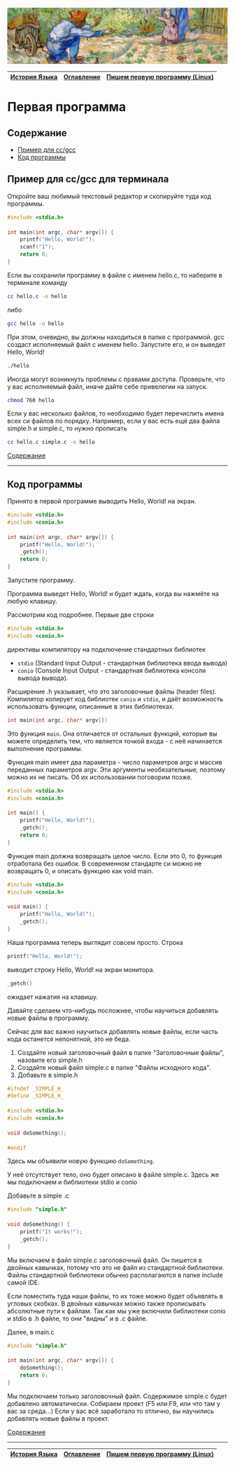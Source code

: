 ![01](/LearnCinfo/Pictures/03_01.PNG)

| [История Языка](/LearnCinfo/02_history.md) |[Оглавление](/LearnCinfo/README.md) | [Пишем первую программу (Linux)](/LearnCinfo/04_firststeps_nix.md)|
|:-|:-:|-:|

# Первая программа

## Содержание

+ [Пример для cc/gcc](#пример-для-ccgcc-для-терминала)
+ [Код программы](#код-программы)

## Пример для cc/gcc для терминала
Откройте ваш любимый текстовый редактор и скопируйте туда код программы.

```c
#include <stdio.h>
 
int main(int argc, char* argv[]) {
    printf("Hello, World!");
    scanf("1");
    return 0;
}
```

Если вы сохранили программу в файле с именем hello.c, то наберите в терминале команду

```bash
cc hello.c -o hello
```
либо

```bash
gcc hello -o hello
```

При этом, очевидно, вы должны находиться в папке с программой. gcc создаст исполняемый файл с именем hello. Запустите его, и он выведет Hello, World!

```bash
./hello
```

Иногда могут возникнуть проблемы с правами доступа. Проверьте, что у вас исполняемый файл, иначе дайте себе привелегии на запуск.

```bash
chmod 760 hello
```

Если у вас несколько файлов, то необходимо будет перечислить имена всех си файлов по порядку. Например, если у вас есть ещё два файла simple.h и simple.c, то нужно прописать
```bash
cc hello.c simple.c -o hello
```

[Содержание](#содержание)

<hr>

## Код программы
Принято в первой программе выводить Hello, World! на экран.

```c
#include <stdio.h>
#include <conio.h>
 
int main(int argc, char* argv[]) {
    printf("Hello, World!");
    _getch();
    return 0;
}
```

Запустите программу.

Программа выведет Hello, World! и будет ждать, когда вы нажмёте на любую клавишу.

Рассмотрим код подробнее. Первые две строки

```c
#include <stdio.h>
#include <conio.h>
```

директивы компилятору на подключение стандартных библиотек
+ `stdio` (Standard Input Output - стандартная библиотека ввода вывода) 
+ `conio` (Console Input Output - стандартная библиотека консоли вывода вывода). 

Расширение .h указывает, что это заголовочные файлы (header files). Компилятор копирует код библиотек `conio` и `stdio`, и даёт возможность использовать функции, описанные в этих библиотеках.
```c
int main(int argc, char* argv[]) 
```

Это функция `main`. Она отличается от остальных функций, которые вы можете определить тем, что является точкой входа - с неё начинается выполнение программы.

Функция main имеет два параметра - число параметров argc и массив переданных параметров argv. Эти аргументы необязательные, поэтому можно их не писать. Об их использовании поговорим позже.

```c
#include <stdio.h>
#include <conio.h>
 
int main() {
    printf("Hello, World!");
    _getch();
    return 0;
}
```

Функция main должна возвращать целое число. Если это 0, то функция отработала без ошибок. В современном стандарте си можно не возвращать 0, и описать функцию как void main.

```c
#include <stdio.h>
#include <conio.h>
 
void main() {
    printf("Hello, World!");
    _getch();
}
```

Наша программа теперь выглядит совсем просто. Строка
```c
printf("Hello, World!");
```
выводит строку Hello, World! на экран монитора.
```c
_getch()
```
ожидает нажатия на клавишу.

Давайте сделаем что-нибудь посложнее, чтобы научиться добавлять новые файлы в программу. 

Сейчас для вас важно научиться добавлять новые файлы, если часть кода останется непонятной, это не беда.
1. Создайте новый заголовочный файл в папке "Заголовочные файлы", назовите его simple.h
2. Создайте новый файл simple.c в папке "Файлы исходного кода".
3. Добавьте в simple.h

```c
#ifndef _SIMPLE_H_
#define _SIMPLE_H_
 
#include <stdio.h>
#include <conio.h>
 
void doSomething();
 
#endif
```

Здесь мы объявили новую функцию `doSomething`. 

У неё отсутствует тело, оно будет описано в файле simple.c. Здесь же мы подключаем и библиотеки stdio и conio

Добавьте в simple .c
```c
#include "simple.h"
 
void doSomething() {
    printf("It works!");
    _getch();
}
```

Мы включаем в файл simple.c заголовочный файл. Он пишется в двойных кавычках, потому что это не файл из стандартной библиотеки. Файлы стандартной библиотеки обычно располагаются в папке include самой IDE. 

Если поместить туда наши файлы, то их тоже можно будет объявлять в угловых скобках. В двойных кавычках можно также прописывать абсолютные пути к файлам. Так как мы уже включили библиотеки conio и stdio в .h файле, то они "видны" и в .c файле.

Далее, в main.c
```c
#include "simple.h"
 
int main(int argc, char* argv[]) {
    doSomething();
    return 0;
}
```

Мы подключаем только заголовочный файл. Содержимое simple.c будет добавлено автоматически. Собираем проект (F5 или F9, или что там у вас за среда...) Если у вас всё заработало то отлично, вы научились добавлять новые файлы в проект.

[Содержание](#содержание)

<hr>

| [История Языка](/LearnCinfo/02_history.md) |[Оглавление](/LearnCinfo/README.md) | [Пишем первую программу (Linux)](/LearnCinfo/04_firststeps_nix.md)|
|:-|:-:|-:|
